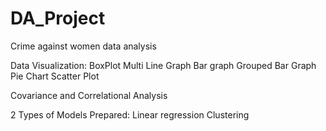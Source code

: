 # DA_Project
 Crime against women data analysis 

Data Visualization:
BoxPlot
Multi Line Graph
Bar graph
Grouped Bar Graph
Pie Chart
Scatter Plot

Covariance and Correlational Analysis

2 Types of Models Prepared:
Linear regression 
Clustering
